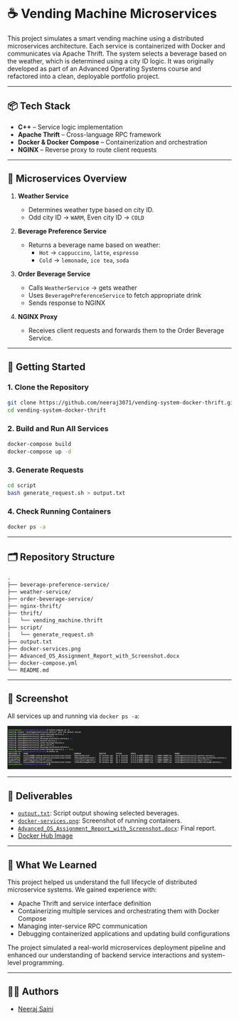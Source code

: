 # ☕️ Vending Machine Microservices

This project simulates a smart vending machine using a distributed microservices architecture. Each service is containerized with Docker and communicates via Apache Thrift. The system selects a beverage based on the weather, which is determined using a city ID logic. It was originally developed as part of an Advanced Operating Systems course and refactored into a clean, deployable portfolio project.

---

## 📦 Tech Stack

- **C++** – Service logic implementation
- **Apache Thrift** – Cross-language RPC framework
- **Docker & Docker Compose** – Containerization and orchestration
- **NGINX** – Reverse proxy to route client requests

---

## 🧩 Microservices Overview

1. **Weather Service**
   - Determines weather type based on city ID.
   - Odd city ID → `WARM`, Even city ID → `COLD`

2. **Beverage Preference Service**
   - Returns a beverage name based on weather:
     - `Hot` → `cappuccino`, `latte`, `espresso`
     - `Cold` → `lemonade`, `ice tea`, `soda`

3. **Order Beverage Service**
   - Calls `WeatherService` → gets weather
   - Uses `BeveragePreferenceService` to fetch appropriate drink
   - Sends response to NGINX

4. **NGINX Proxy**
   - Receives client requests and forwards them to the Order Beverage Service.

---

## 🚀 Getting Started

### 1. Clone the Repository
```bash
git clone https://github.com/neeraj3071/vending-system-docker-thrift.git
cd vending-system-docker-thrift
```

### 2. Build and Run All Services
```bash
docker-compose build
docker-compose up -d
```

### 3. Generate Requests
```bash
cd script
bash generate_request.sh > output.txt
```

### 4. Check Running Containers
```bash
docker ps -a
```

---

## 🗂️ Repository Structure

```
.
├── beverage-preference-service/
├── weather-service/
├── order-beverage-service/
├── nginx-thrift/
├── thrift/
│   └── vending_machine.thrift
├── script/
│   └── generate_request.sh
├── output.txt
├── docker-services.png
├── Advanced_OS_Assignment_Report_with_Screenshot.docx
├── docker-compose.yml
└── README.md
```

---

## 📸 Screenshot

All services up and running via `docker ps -a`:

![Docker Services](./docker-services.png)

---

## 📄 Deliverables

- [`output.txt`](./output.txt): Script output showing selected beverages.
- [`docker-services.png`](./docker-services.png): Screenshot of running containers.
- [`Advanced_OS_Assignment_Report_with_Screenshot.docx`](./Advanced_OS_Assignment_Report_with_Screenshot.docx): Final report.
- [Docker Hub Image](https://hub.docker.com/r/sayojya2000/vending-machine-microservices)

---

## 🤔 What We Learned

This project helped us understand the full lifecycle of distributed microservice systems. We gained experience with:
- Apache Thrift and service interface definition
- Containerizing multiple services and orchestrating them with Docker Compose
- Managing inter-service RPC communication
- Debugging containerized applications and updating build configurations

The project simulated a real-world microservices deployment pipeline and enhanced our understanding of backend service interactions and system-level programming.

---

## 👨‍💻 Authors

- [Neeraj Saini](https://github.com/neeraj3071)

